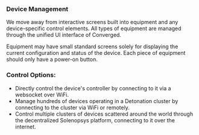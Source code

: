 ### Device Management

We move away from interactive screens built into equipment and any device-specific control elements. All types of equipment are managed through the unified UI interface of Converged.

Equipment may have small standard screens solely for displaying the current configuration and status of the device. Each piece of equipment should only have a power-on button.

### Control Options:
- Directly control the device's controller by connecting to it via a websocket over WiFi.
- Manage hundreds of devices operating in a Detonation cluster by connecting to the cluster via WiFi or remotely.
- Control multiple clusters of devices scattered around the world through the decentralized Solenopsys platform, connecting to it over the internet.

 

